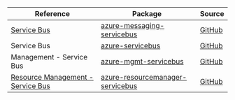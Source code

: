| Reference | Package | Source |
|---|---|---|
|[Service Bus](messaging-servicebus-readme.md)|[azure-messaging-servicebus](https://repo1.maven.org/maven2/com/azure/azure-messaging-servicebus)|[GitHub](https://github.com/Azure/azure-sdk-for-java/blob/main/sdk/servicebus/azure-messaging-servicebus)|
|Service Bus|[azure-servicebus](https://repo1.maven.org/maven2/com/microsoft/azure/azure-servicebus)|[GitHub](https://github.com/Azure/azure-sdk-for-java/blob/main/sdk/servicebus/microsoft-azure-servicebus)|
|Management - Service Bus|[azure-mgmt-servicebus](https://repo1.maven.org/maven2/com/microsoft/azure/azure-mgmt-servicebus)|[GitHub](https://github.com/Azure/azure-sdk-for-java/blob/main/)|
|[Resource Management - Service Bus](resourcemanager-servicebus-readme.md)|[azure-resourcemanager-servicebus](https://repo1.maven.org/maven2/com/azure/resourcemanager/azure-resourcemanager-servicebus)|[GitHub](https://github.com/Azure/azure-sdk-for-java/blob/main/sdk/resourcemanager/azure-resourcemanager-servicebus)|
